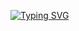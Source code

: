 [![Typing SVG](https://readme-typing-svg.demolab.com/?lines=First+line+of+text;Second+line+of+text)](https://git.io/typing-svg)
<!--
**Krishna-anhsirk/Krishna-anhsirk** is a ✨ _special_ ✨ repository because its `README.md` (this file) appears on your GitHub profile.

Here are some ideas to get you started:

- 🔭 I’m currently working on ...
- 🌱 I’m currently learning ...
- 👯 I’m looking to collaborate on ...
- 🤔 I’m looking for help with ...
- 💬 Ask me about ...
- 📫 How to reach me: ...
- 😄 Pronouns: ...
- ⚡ Fun fact: ...
-->
